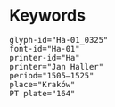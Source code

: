 # Keywords
<pre>
glyph-id="Ha-01_0325"
font-id="Ha-01"
printer-id="Ha"
printer="Jan Haller"
period="1505–1525"
place="Kraków"
PT plate="164"
</pre>
